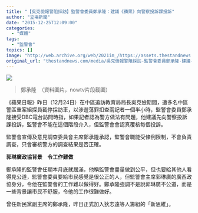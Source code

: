 ```yaml
---
title: "【吳克儉報警阻採訪】監警會委員鄭承隆：建議《蘋果》向警察投訴課投訴"
author: "立場新聞"
date: "2015-12-25T12:09:00"
categories:
  - "媒體"
tags:
  - "監警會"
topics: []
image: "http://web.archive.org/web/2021im_/https://assets.thestandnews.com/media/photos/Screen20Shot202015-07-2320at2011.36.0320AM20220copy_oToiG.png"
original_url: "thestandnews.com/media/吳克儉報警阻採訪-監警會委員鄭承隆-建議-蘋果-向警察投訴課投訴"
---
```

![](http://web.archive.org/web/2021im_/https://assets.thestandnews.com/media/photos/Screen20Shot202015-07-2320at2011.36.0320AM20220copy_oToiG.png)

> 鄭承隆　（資料圖片，nowtv片段截圖）

《蘋果日報》昨日（12月24日）在中區追訪教育局局長吳克儉期間，遭多名中區警區重案組探員截停採訪車，以涉遊蕩罪扣查兩記者一個半小時，監警會委員鄭承隆接受DBC電台訪問時指，如果記者認為警方做法有問題，他建議先向警察投訴課投訴，監警會不能在這個階段介入，但監警會會認真覆核每個投訴。

監警會宣傳及意見調查委員會主席鄭承隆承認，監警會職能受條例限制，不會負責調查，只會審核警方的調查結果是否正確。

**郭琳廣政協背景　令工作難做**

鄭承隆的監警會任期本月底就屆滿，他稱監警會盡量做到公平，但也要給其他人看得見公道，監警會委員要給市民感覺是很公正的人，但監警會主席郭琳廣的廣西政協身分，令他在監警會的工作難以做得好。鄭承隆強調不是說郭琳廣不公道，而是一些背景讓市民不舒服，令他的工作很難做好。

曾任新民黨副主席的鄭承隆，昨日正式加入狄志遠等人籌組的「新思維」。